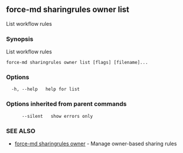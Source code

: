 ## force-md sharingrules owner list

List workflow rules

### Synopsis

List workflow rules

```
force-md sharingrules owner list [flags] [filename]...
```

### Options

```
  -h, --help   help for list
```

### Options inherited from parent commands

```
      --silent   show errors only
```

### SEE ALSO

* [force-md sharingrules owner](force-md_sharingrules_owner.md)	 - Manage owner-based sharing rules

